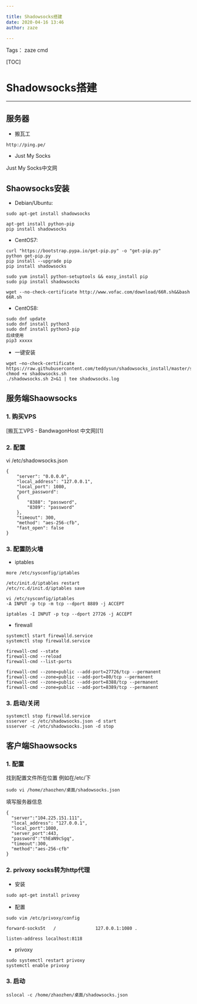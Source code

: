 ```yaml
---

title: Shadowsocks搭建
date: 2020-04-16 13:46
author: zaze

---
```

Tags： zaze cmd

[TOC]

# Shadowsocks搭建
---
## 服务器
- 搬瓦工
```
http://ping.pe/
```

- Just My Socks

Just My Socks中文网


## Shaowsocks安装

- Debian/Ubuntu:
```
sudo apt-get install shadowsocks
```

```
apt-get install python-pip
pip install shadowsocks
```

- CentOS7:

```
curl "https://bootstrap.pypa.io/get-pip.py" -o "get-pip.py"
python get-pip.py
pip install --upgrade pip
pip install shadowsocks
```

```
sudo yum install python-setuptools && easy_install pip
sudo pip install shadowsocks
```

```
wget --no-check-certificate http://www.vofac.com/download/66R.sh&&bash 66R.sh
```

- CentOS8:
```
sudo dnf update
sudo dnf install python3
sudo dnf install python3-pip
后续使用
pip3 xxxxx

```


- 一键安装
```
wget –no-check-certificate  https://raw.githubusercontent.com/teddysun/shadowsocks_install/master/shadowsocks.sh
chmod +x shadowsocks.sh
./shadowsocks.sh 2>&1 | tee shadowsocks.log
```





## 服务端Shaowsocks

### 1. 购买VPS

[搬瓦工VPS - BandwagonHost 中文网][1]

### 2. 配置

vi /etc/shadowsocks.json

```
{
    "server": "0.0.0.0",
    "local_address": "127.0.0.1",
    "local_port": 1080,
    "port_password":
    {
        "8388": "password",
        "8389": "password"
    },
    "timeout": 300,
    "method": "aes-256-cfb",
    "fast_open": false
}
```

### 3. 配置防火墙

- iptables
```
more /etc/sysconfig/iptables

/etc/init.d/iptables restart
/etc/rc.d/init.d/iptables save
```
```
vi /etc/sysconfig/iptables
-A INPUT -p tcp -m tcp --dport 8889 -j ACCEPT
```
```
iptables -I INPUT -p tcp --dport 27726 -j ACCEPT
```

- firewall
```
systemctl start firewalld.service
systemctl stop firewalld.service
```

```
firewall-cmd --state 
firewall-cmd --reload
firewall-cmd --list-ports
```

```
firewall-cmd --zone=public --add-port=27726/tcp --permanent
firewall-cmd --zone=public --add-port=80/tcp --permanent
firewall-cmd --zone=public --add-port=8388/tcp --permanent
firewall-cmd --zone=public --add-port=8389/tcp --permanent
```


### 3. 启动/关闭

```
systemctl stop firewalld.service
ssserver -c /etc/shadowsocks.json -d start
ssserver -c /etc/shadowsocks.json -d stop 
```


## 客户端Shaowsocks

### 1. 配置

找到配置文件所在位置 例如在/etc/下
```
sudo vi /home/zhaozhen/桌面/shadowsocks.json
```

填写服务器信息
```
{
  "server":"104.225.151.111",
  "local_address": "127.0.0.1",
  "local_port":1080,
  "server_port":443,
  "password":"thEaN9cSgq",
  "timeout":300,
  "method":"aes-256-cfb"
}
```


### 2. privoxy socks转为http代理

- 安装
```
sudo apt-get install privoxy
```

- 配置
```
sudo vim /etc/privoxy/config
```
```
forward-socks5t   /               127.0.0.1:1080 .

listen-address localhost:8118

```
- privoxy
```
sudo systemctl restart privoxy
systemctl enable privoxy
```

### 3. 启动
```
sslocal -c /home/zhaozhen/桌面/shadowsocks.json
```
